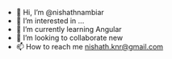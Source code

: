- 👋 Hi, I’m @nishathnambiar
- 👀 I’m interested in ...
- 🌱 I’m currently learning Angular
- 💞️ I’m looking to collaborate new 
- 📫 How to reach me nishath.knr@gmail.com

<!---
nishathnambiar/nishathnambiar is a ✨ special ✨ repository because its `README.md` (this file) appears on your GitHub profile.
You can click the Preview link to take a look at your changes.
--->
